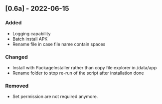 ## [0.6a] - 2022-06-15
### Added
- Logging capability
- Batch install APK
- Rename file in case file name contain spaces

### Changed
- Install with PackageInstaller rather than copy file explorer in /data/app
- Rename folder to stop re-run of the script after installation done

### Removed
- Set permission are not required anymore. 
